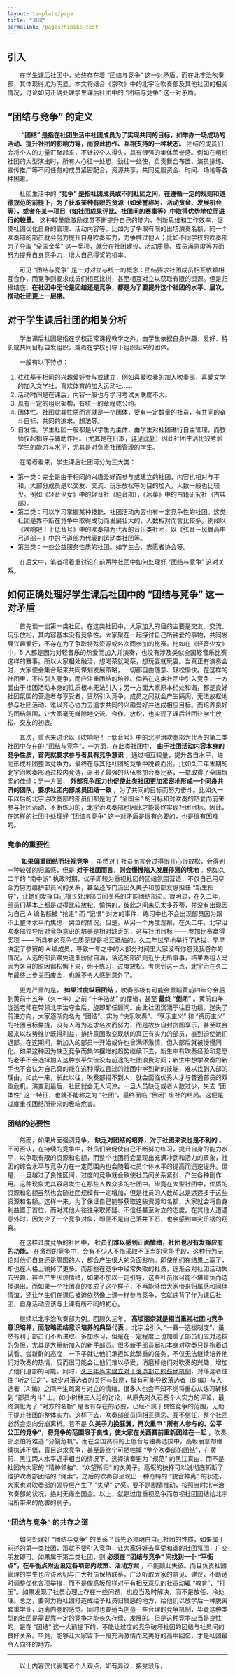 ```yaml
---
layout: template/page
title: "测试"
permalink: /pages/hibike-test
---
```

## 引入

  在学生课后社团中，始终存在着 “团结与竞争” 这一对矛盾。而在北宇治吹奏部，其体现得尤为明显。本文将结合《京吹》中的北宇治吹奏部及其他社团的相关情况，讨论如何正确处理学生课后社团中的 “团结与竞争” 这一对矛盾。

## “团结与竞争” 的定义

   **“团结” 是指在社团生活中社团成员为了实现共同的目标，如举办一场成功的活动、提升社团的影响力等，而彼此协作、互相支持的一种状态。** 团结的成员们会将个人的力量汇聚起来，不计较个人得失，具有很强的集体荣誉感。例如在组织社团的大型演出时，所有人心往一处想，劲往一处使，负责舞台布置、演员排练、宣传推广等不同任务的成员紧密配合，资源共享，共同克服资金、时间、场地等各种困难。

  社团生活中的  **“竞争” 是指社团成员或不同社团之间，在遵循一定的规则和道德规范的前提下，为了获取某种有限的资源（如荣誉称号、活动资金、发展机会等），或者在某一项目（如社团成果评比、社团间的赛事等）中取得优势地位而进行的较量。** 这种较量能激励成员不断提升自己的能力、创新思维和工作效率，促使社团优化自身的管理、活动内容等。比如为了争取有限的出场演奏名额，同一个吹奏部的部员就会努力提升自身吹奏实力，力争胜过他人；比如不同学校的吹奏部为了夺取 “全国金奖” 这一奖项，就会在社团建设、活动质量、成员满意度等方面努力提升自身竞争力，增大自己得奖的机率。

  可见 “团结与竞争” 是一对对立与统一的概念：团结要求社团成员相互依赖相互合作，而竞争则要求成员们相互比拼，甚至相互对立以获取有限的资源。但是归根结底，**在社团中无论是团结还是竞争，都是为了要提升这个社团的水平、层次，推动社团更上一层楼。**

## 对于学生课后社团的相关分析

  学生课后社团是指在学校正常课程教学之外，由学生依据自身兴趣、爱好、特长或共同目标自发组织，或者在学校引导下组织起来的团体。

  一般有以下特点：

1. 往往基于相同的兴趣爱好参与或建立，例如喜爱吹奏的加入吹奏部，喜爱文学的加入文学社，喜欢体育的加入运动社……
2. 活动时间是在课后，内容一般也与学习考试关联度不大。
3. 具有一定的组织架构，有统一的章程或公约。
4. 团体性。社团就其性质而言就是一个团体，要有一定数量的社员，有共同的奋斗目标、共同的追求、想法等。
5. 自发性。学生社团一般都是以学生为主体，由学生对社团进行自主管理，而教师仅起指导与辅助作用。（尤其是在日本，[详见此处](https://hibikilogy.github.io/2024/05/15/%E5%85%B3%E4%BA%8E%E6%B3%B7%E8%80%81%E5%B8%88%E7%9A%84%E8%B4%A3%E4%BB%BB%E9%97%AE%E9%A2%98/)）因此社团生活比较考验学生的能力与水平，尤其是对负责社团管理的学生。

  在笔者看来，学生课后社团可分为三大类：

* 第一类：完全是由于相同的兴趣爱好而参与或建立的社团，内容也相对与平和，大部分成员是以交友、交流、玩乐放松等为目的加入，人数一般也比较少。例如《轻音少女》中的轻音社（軽音部），《冰菓》中的古籍研究社（古典部）。
* 第二类：可以学习掌握某种技能、社团活动内容也有一定竞争性的社团。这类社团是靠不断在竞争中取得成功而发展壮大的，人数相对而言比较多。例如以《吹响吧！上低音号》中的吹奏部为代表的音乐类社团，以《弦音－风舞高中弓道部－》中的弓道部为代表的运动类社团等。
* 第三类：一些公益服务性质的社团。如学生会、志愿者协会等。

  在后文中，笔者将着重讨论在前两种社团中如何处理好 “团结与竞争” 这对关系。

## 如何正确处理好学生课后社团中的 “团结与竞争” 这一对矛盾

  首先谈一谈第一类社团。在这类社团中，大家加入的目的主要是交友、交流、玩乐放松，其内容基本没有竞争性。大家聚在一起探讨自己所钟爱的事物，共同发展兴趣爱好，不存在为了争取特殊资源或名次而参加的比赛。比如在《轻音少女》中，5 人都是因为对轻音乐的热爱而加入并演奏，也没有涉及类似全国轻音乐比赛这样的赛事。所以大家相处融洽，想喝茶就喝茶，想玩耍就玩耍。当真正有演奏会时，大家便会集合起来共同谋划发展策略，一切都自由随意、轻松愉快。在这样的社团里，不应引入竞争，而应注重团结的培养。倘若在这类社团中引入竞争，一方面由于社团活动本身的性质根本无法引入；另一方面大家原本相处和谐，都是良好社团氛围的营造者与享受者，贸然引入竞争，成员之间就会产生隔阂，无法放松地参与社团活动，难以齐心协力去追求共同的兴趣爱好并达成相应目标。而培养良好的团结氛围，让大家毫无嫌隙地交流、合作、放松，也实现了课后社团让学生放松、交友的初衷。

  其次，重点来讨论以《吹响吧！上低音号》中的北宇治吹奏部为代表的第二类社团中存在的 “团结与竞争”。一方面，在此类社团中， **由于社团活动内容本身的竞争性质，首先就要求参与者具有竞争意识** ，通过相互较量，提升各自水平，进而形成社团整体竞争力，最终在与其他社团的竞争中脱颖而出。比如久二年末期的北宇治吹奏部通过校内竞选，派出了最强的队伍参加合奏比赛，一举取得了全国银奖的佳绩；另一方面， **外部竞争压力也促使此类社团更加紧密地形成一个同舟共济的团队，要求社团内部成员团结一致** ，为了共同的目标而努力奋斗。比如久一年以后的北宇治吹奏部的部员们都是为了 “全国金” 的目标和对吹奏的热爱而前来参与社团活动，不断练习的，北宇治吹奏部也因此才能最终实现社团目标。因此，在这样的社团中处理好 “团结与竞争” 这一对矛盾是很有必要的，也是很有困难的。

### 竞争的重要性

   **如果偏重团结而轻视竞争** ，虽然对于社员而言会过得很开心很放松，会得到一种较强的归属感，但是 **对于社团而言，则会慢慢陷入发展停滞的境地** 。例如久二年的 “南中派” 执政时期，优子即较为重视社团的团结氛围营造，不仅自己用尽全力努力维护部员间的关系，甚至还专门派出久美子和加部友惠担任 “新生指导”，让她们发挥自己擅长处理部员间关系的才能团结部员。很明显，在久二年，部员们基本上都是过得比较放松、愉快的，彼此之间未见太多芥蒂，并没有出现因为自己 A 编名额被 “抢走” 而 “记恨” 对方的事件，练习中也不会出现部员因为跟不上整体水平而焦虑、哭泣的情况。但是，从另一个角度观察，在久二年，北宇治吹奏部领导层对竞争意识的培养是相对缺乏的，这与社团目标 —— 参加比赛赢得奖项 —— 所具有的竞争性质无疑是相互抵触的。久二年过早地举行了选拔，早早决定了参赛的 A 编成员，导致一年之中的大部分时间里大家没有你卷我我卷你的情况，入选的部员难免逐渐骄傲自满，落选的部员则近乎无所事事，结果两组人马因为各自的原因都松懈下来，殆于练习，过度放松。考虑到这一点，北宇治在久二年最终止步关西废金，也就不令人感到意外了。

  更为严重的是， **如果过度纵容团结** ，吹奏部极有可能会重蹈黄前四年夺金后到黄前十五年（久一年）之前 “十年浩劫” 的覆辙，甚至 **最终 “倒闭”** 。黄前四年泷透老师在带领北宇治夺金后，旋即卸任顾问。由此社团沉湎于往日功绩，迷失了前进方向，大家逐渐向名为 “团结”、实为 “快乐吹奏”、“享乐主义” 和 “资历主义” 的社团目标靠拢，没有人再为追求名次而努力，而是故步自封贪图享乐，甚至联合起来以权势维护既得利益，排挤意图改变现状的真正有实力的部员，直到迫使她们退部。在这期间，新加入的部员一开始或许也曾满怀激情，但入部后就被慢慢同化。如果这种因为缺乏竞争而集体摆烂的趋势继续下去，新生中有吹奏经验和意愿的老手不会选择加入这种水平欠佳没有前途的社团浪费时间；新生中想学吹奏的新手也不会认为自己真的能在这种得过且过的社团中学到新的技能，难以找到入部的理由。如此一来，长此以往，吹奏部招不到人，就会面临优秀人才与普通部员的双重危机。演变到最后，社团就会无人问津。一旦人员缺乏或者人数过少，失去 “团体性” 这一特征，也就不能称之为 “社团”，最终面临 “倒闭” 废社的结局。这便是过度重视团结所带来的极端危害。

### 团结的必要性

  然而，如果片面强调竞争， **缺乏对团结的培养，对于社团来说也是不利的** 。不可否认，在持续的竞争中，社员们会促使自己不断努力练习，提升自身的能力水平，以争取有限的资源和名额，而整个社团将会呈现出充满冲劲和活力的景象，社团的综合水平与竞争力在一定范围内也会随着社员个体水平的提高而迅速提升。但是，一旦越过了良性区间，过度的竞争就会致使社员间关系紧张，产生各种副作用。这种现象尤其容易发生在那些人数众多的社团中。毕竟在大型社团中，优质的资源和名额虽然也会随社团规模有一定增加，但是社员的人数却总是远远多于这些资源和名额。这样一来，为了保证自己能够获取这些资源和名额，大家就会将自身利益置于首位，而对其他人往往采取怀疑、不信任甚至对立的态度。在其他人遭遇意外时，因为少了一个竞争对象，即便不是自己落井下石，也会感到幸灾乐祸的窃喜。

  在这样过度竞争的社团中， **社员们难以感到正面情绪，社团也没有发挥应有的功能。** 在激烈的竞争中，会有不少人不惜采取不正当的竞争手段，这种行为无论对他们自身还是周围的人，都会产生很大的负面影响。即使他们在结果上赢了，却也在人格上输掉了更多。而那些在竞争中经常失败的社员，逐渐会对社团活动失去兴趣，甚至产生厌烦情绪，如果不加以一定引导，这些社员很可能不堪重负而选择退出。而如果一个社团真的变成了这个样子，不再能够给大家带来归属感和同伴情谊，还让学生们在课后被迫依然像上课一样参与竞争，它就违背了作为课后社团，自身活动应该与上课有所不同的初心。

  继续以北宇治吹奏部为例。回顾久三年， **高坂丽奈就是相当重视社团内竞争意识培养，而忽略团结意识培养的典型代表** 。北宇治引入 “一赛一选拔制度”，虽然有利于部员们不断进取、多加练习，但是在一定程度上也加重了部员们应对选拔的负担，尤其是大量新加入的新手部员。很多新手部员起初本身对吹奏只是抱着试试看、尝新鲜的态度，一下子就让他们承担如此繁重的任务，不仅无法继续培养他们对吹奏的热情，反而很可能会让他们难以承受，消磨掉他们对吹奏的兴趣，增加了他们退部的可能。同时，[久三年尚未建立对于落选部员的鼓励机制](https://hibikilogy.github.io/2024/09/20/Kitauji&Rikka/#3-%E5%AE%9E%E5%8A%9B%E8%87%B3%E4%B8%8A%E4%B8%BB%E4%B9%89%E7%A1%AE%E7%AB%8B%E7%9A%84%E6%97%B6%E9%97%B4%E6%82%AC%E6%AE%8A)，对落选者往往 “听之任之”，缺少对落选者的关怀与鼓励，极有可能导致落选者（B 编）与入选者（A 编）之间产生疏离与对立的情绪，很多人也会不知不觉将重心从练习转移到 “部员内斗” 上。如小树林三人组的讨论，从原先对久石奏个人实力的评论，最终演化为了 “对方的名额” 是否有存在的必要，已经不属于良性竞争的范围，无助于提升社团的整体实力。这样下去，吹奏部部员间相互猜忌、互不信任，整个社团必然会走向分崩离析。若不是 **久美子力挽狂澜，再次重申 “所有人参与的、公平公正的竞争”，将竞争的范围限于良性，使大家在关西赛前重新团结在一起** ，吹奏部恐怕将难逃 “分裂危机”。而在全国赛前的上低音号独奏选拔中，高坂丽奈却继续执迷不悟，盲目追求竞争，甚至最终宁可牺牲掉 “整个吹奏部的团结”，在黄前、黑江两人水平近乎相当的情况下，选择演奏更为 “规范” 的黑江真由，而不是社团内大家的 “精神领袖”、“众望所归” 的久美子。高坂的抉择可以说彻底斩断了维护吹奏部团结的 “绳索”，之后的吹奏部呈现出一种奇特的 “貌合神离” 的状态，大家也对吹奏部的领导层产生了 “失望” 之感。要不是剧情推动，按照当时北宇治吹奏部的状况，绝对无缘全国金。以上，就是过度重视竞争而忽视社团团结给北宇治所带来的危害的例子。

### “团结与竞争” 的共存之道

  如何处理好 “团结与竞争” 的关系？首先必须明白自己社团的性质，如果属于前述的第一类社团，那就不要引入竞争，让大家好好去享受和谐的社团氛围，广交朋友即可。如果属于第二类社团，则 **必须在 “团结与竞争” 间找到一个 “平衡点”，在平衡点附近设定各项部内政策、活动方案** ，不能顾此失彼。而且负责社团管理的学生也应该密切与广大社员保持联系，广泛听取大家的意见、建议，不断适时调整优化各项举措，而不是像高坂那样对于有相反意见的社员动辄 “教育”、“打压”。如果发现了社员心理上存在一些问题，也应当及时解决，而不是放任、冷处理。总之，要努力将社团打造成给予社员归属感的地方，给他们以放学后一种脱离繁重学业，远离内卷的感觉。同时也要适当创造一些合理的竞争机制，毕竟这种类型的社团是需要靠一定的竞争才能长久存续、发展的。但是这种竞争应当是良性的，是在 “团结” 这一大前提下的，不能让过度的竞争破坏社团的团结与社员间的良好关系。毕竟，能够让大家留下一段充满激情而又美好的高中回忆，才是社团最令人向往的地方。

---

  以上内容仅代表笔者个人观点，如有异议，接受驳斥。
